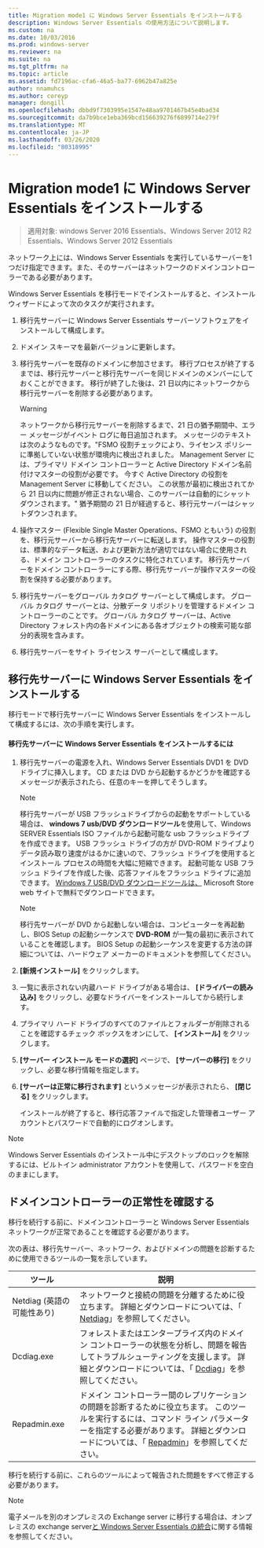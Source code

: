 ```yaml
---
title: Migration mode1 に Windows Server Essentials をインストールする
description: Windows Server Essentials の使用方法について説明します。
ms.custom: na
ms.date: 10/03/2016
ms.prod: windows-server
ms.reviewer: na
ms.suite: na
ms.tgt_pltfrm: na
ms.topic: article
ms.assetid: fd7196ac-cfa6-46a5-ba77-6962b47a825e
author: nnamuhcs
ms.author: coreyp
manager: dongill
ms.openlocfilehash: dbbd9f7303995e1547e48aa9701467b45e4bad34
ms.sourcegitcommit: da7b9bce1eba369bcd156639276f6899714e279f
ms.translationtype: MT
ms.contentlocale: ja-JP
ms.lasthandoff: 03/26/2020
ms.locfileid: "80318995"
---
```

# <a name="install-windows-server-essentials-in-migration-mode1"></a>Migration mode1 に Windows Server Essentials をインストールする

>適用対象: windows Server 2016 Essentials、Windows Server 2012 R2 Essentials、Windows Server 2012 Essentials

ネットワーク上には、Windows Server Essentials を実行しているサーバーを1つだけ指定できます。また、そのサーバーはネットワークのドメインコントローラーである必要があります。  
  
 Windows Server Essentials を移行モードでインストールすると、インストールウィザードによって次のタスクが実行されます。  
  
1.  移行先サーバーに Windows Server Essentials サーバーソフトウェアをインストールして構成します。  
  
2.  ドメイン スキーマを最新バージョンに更新します。  
  
3.  移行先サーバーを既存のドメインに参加させます。 移行プロセスが終了するまでは、移行元サーバーと移行先サーバーを同じドメインのメンバーにしておくことができます。 移行が終了した後は、21 日以内にネットワークから移行元サーバーを削除する必要があります。  
  
    > [!WARNING]
    >  ネットワークから移行元サーバーを削除するまで、21 日の猶予期間中、エラー メッセージがイベント ログに毎日追加されます。 メッセージのテキストは次のようなものです。"FSMO 役割チェックにより、ライセンス ポリシーに準拠していない状態が環境内に検出されました。 Management Server には、プライマリ ドメイン コントローラーと Active Directory ドメイン名前付けマスターの役割が必要です。 今すぐ Active Directory の役割を Management Server に移動してください。 この状態が最初に検出されてから 21 日以内に問題が修正されない場合、このサーバーは自動的にシャットダウンされます。" 猶予期間の 21 日が経過すると、移行元サーバーはシャットダウンされます。  
  
4.  操作マスター (Flexible Single Master Operations、FSMO ともいう) の役割を、移行元サーバーから移行先サーバーに転送します。 操作マスターの役割は、標準的なデータ転送、および更新方法が適切ではない場合に使用される、ドメイン コントローラーのタスクに特化されています。 移行先サーバーをドメイン コントローラーにする際、移行先サーバーが操作マスターの役割を保持する必要があります。  
  
5.  移行先サーバーをグローバル カタログ サーバーとして構成します。 グローバル カタログ サーバーとは、分散データ リポジトリを管理するドメイン コントローラーのことです。 グローバル カタログ サーバーは、Active Directory フォレスト内の各ドメインにある各オブジェクトの検索可能な部分的表現を含みます。  
  
6.  移行先サーバーをサイト ライセンス サーバーとして構成します。  
  
##  <a name="install-windows-server-essentials-on-the-destination-server"></a><a name="BKMK_Install"></a>移行先サーバーに Windows Server Essentials をインストールする  
 移行モードで移行先サーバーに Windows Server Essentials をインストールして構成するには、次の手順を実行します。  
  
#### <a name="to-install-windows-server-essentials-on-the-destination-server"></a>移行先サーバーに Windows Server Essentials をインストールするには  
  
1. 移行先サーバーの電源を入れ、Windows Server Essentials DVD1 を DVD ドライブに挿入します。 CD または DVD から起動するかどうかを確認するメッセージが表示されたら、任意のキーを押してそうします。  
  
   > [!NOTE]
   >  移行先サーバーが USB フラッシュドライブからの起動をサポートしている場合は、 **windows 7 usb/DVD ダウンロードツール**を使用して、Windows SERVER Essentials ISO ファイルから起動可能な usb フラッシュドライブを作成できます。 USB フラッシュ ドライブの方が DVD-ROM ドライブよりデータ読み取り速度がはるかに速いので、フラッシュ ドライブを使用するとインストール プロセスの時間を大幅に短縮できます。 起動可能な USB フラッシュ ドライブを作成した後、応答ファイルをフラッシュ ドライブに追加できます。 [Windows 7 USB/DVD ダウンロードツールは、](https://go.microsoft.com/fwlink/p/?LinkId=248282) Microsoft Store web サイトで無料でダウンロードできます。  
  
   > [!NOTE]
   >  移行先サーバーが DVD から起動しない場合は、コンピューターを再起動し、BIOS Setup の起動シーケンスで **DVD-ROM** が一覧の最初に表示されていることを確認します。 BIOS Setup の起動シーケンスを変更する方法の詳細については、ハードウェア メーカーのドキュメントを参照してください。  
  
2. **[新規インストール]** をクリックします。  
  
3. 一覧に表示されない内蔵ハード ドライブがある場合は、 **[ドライバーの読み込み]** をクリックし、必要なドライバーをインストールしてから続行します。  
  
4. プライマリ ハード ドライブのすべてのファイルとフォルダーが削除されることを確認するチェック ボックスをオンにして、 **[インストール]** をクリックします。  
  
5. **[サーバー インストール モードの選択]** ページで、 **[サーバーの移行]** をクリックし、必要な移行情報を指定します。  
  
6. **[サーバーは正常に移行されます]** というメッセージが表示されたら、 **[閉じる]** をクリックします。  
  
   インストールが終了すると、移行応答ファイルで指定した管理者ユーザー アカウントとパスワードで自動的にログオンします。  
  
> [!NOTE]
>  Windows Server Essentials のインストール中にデスクトップのロックを解除するには、ビルトイン administrator アカウントを使用して、パスワードを空白のままにします。  
  
##  <a name="verify-the-health-of-the-domain-controller"></a><a name="BKMK_VerifyTheHealthOfDC"></a>ドメインコントローラーの正常性を確認する  
 移行を続行する前に、ドメインコントローラーと Windows Server Essentials ネットワークが正常であることを確認する必要があります。  
  
 次の表は、移行先サーバー、ネットワーク、およびドメインの問題を診断するために使用できるツールの一覧を示しています。  
  
|ツール|説明|  
|----------|-----------------|  
|Netdiag (英語の可能性あり)|ネットワークと接続の問題を分離するために役立ちます。 詳細とダウンロードについては、「 [Netdiag](https://go.microsoft.com/fwlink/?LinkId=217388)」を参照してください。|  
|Dcdiag.exe|フォレストまたはエンタープライズ内のドメイン コントローラーの状態を分析し、問題を報告してトラブルシューティングを支援します。 詳細とダウンロードについては、「 [Dcdiag](https://go.microsoft.com/fwlink/?LinkId=217389)」を参照してください。|  
|Repadmin.exe|ドメイン コントローラー間のレプリケーションの問題を診断するために役立ちます。 このツールを実行するには、コマンド ライン パラメーターを指定する必要があります。 詳細とダウンロードについては、「 [Repadmin](https://go.microsoft.com/fwlink/?LinkId=217387)」を参照してください。|  
  
 移行を続行する前に、これらのツールによって報告された問題をすべて修正する必要があります。  
  
> [!NOTE]
>  電子メールを別のオンプレミスの Exchange server に移行する場合は、オンプレミスの exchange server[と Windows Server Essentials の統合](../manage/Integrate-an-On-Premises-Exchange-Server-with-Windows-Server-Essentials.md)に関する情報を参照してください。

